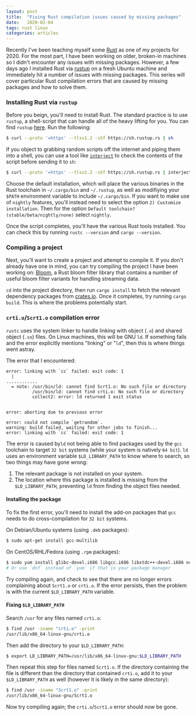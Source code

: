 ```yaml
---
layout: post
title:  "Fixing Rust compilation issues caused by missing packages"
date:   2020-02-04
tags: rust linux
categories: articles
---
```


Recently I've been teaching myself some [Rust](https://www.rust-lang.org/) as one of my projects for 2020. For the most part, I have been working on older, broken-in machines so I didn't encounter any issues with missing packages. However, a few days ago I installed Rust via [rustup](https://rustup.rs/) on a fresh Ubuntu machine and immediately hit a number of issues with missing packages. This series will cover particular Rust compilation errors that are caused by missing packages and how to solve them.

### Installing Rust via `rustup`

Before you beign, you'll need to install Rust. The standard practice is to use `rustup`, a shell-script that can handle all of the heavy lifting for you. You can find `rustup` [here](https://rustup.rs/). Run the following:

```bash
$ curl --proto '=https' --tlsv1.2 -sSf https://sh.rustup.rs | sh
```

If you object to grabbing random scripts off the internet and piping them into a shell, you can use a tool like [`interject`](https://github.com/eindiran/interject) to check the contents of the script before sending it to `sh`:

```bash
$ curl --proto '=https' --tlsv1.2 -sSf https://sh.rustup.rs | interject | sh
```

Choose the default installation, which will place the various binaries in the Rust toolchain in `~/.cargo/bin` and `~/.rustup`, as well as modifiying your `$PATH` environment variable to include `~/.cargo/bin`. If you want to make use of `nightly` features, you'll instead need to select the option `2) Customize installation`. Then for the option `Default toolchain? (stable/beta/nightly/none)` select `nightly`.

Once the script completes, you'll have the various Rust tools installed. You can check this by running `rustc --version` and `cargo --version`.

### Compiling a project

Next, you'll want to create a project and attempt to compile it. If you don't already have one in mind, you can try compiling the project I have been working on:  [Bloom](https://github.com/eindiran/bloom), a Rust bloom filter library that contains a number of useful bloom filter variants for handling streaming data.

`cd` into the project directory, then run `cargo install` to fetch the relevant dependency packages from [crates.io](https://crates.io). Once it completes, try running `cargo build`. This is where the problems potentially start.

### `crti.o`/`Scrt1.o` compilation error
`rustc` uses the system linker to handle linking with object (`.o`) and shared object (`.so`) files. On Linux machines, this will be GNU `ld`. If something fails and the error explicitly mentions "linking" or "`ld`", then this is where things went astray.

The error that I encountered:

```
error: linking with `cc` failed: exit code: 1
  |
............
  = note: /usr/bin/ld: cannot find Scrt1.o: No such file or directory
          /usr/bin/ld: cannot find crti.o: No such file or directory
          collect2: error: ld returned 1 exit status


error: aborting due to previous error

error: could not compile `getrandom`.
warning: build failed, waiting for other jobs to finish...
error: linking with `cc` failed: exit code: 1

```

The error is caused by`ld` not being able to find packages used by the `gcc` toolchain to target `32 bit` systems (while your system is natively `64 bit`). `ld` uses an environment variable `$LD_LIBRARY_PATH` to know where to search, so two things may have gone wrong:

1. The relevant package is not installed on your system.
2. The location where this package is installed is missing from the `$LD_LIBRARY_PATH`, preventing `ld` from finding the object files needed.

#### Installing the package

To fix the first error, you'll need to install the add-on packages that `gcc` needs to do cross-compilation for `32 bit` systems.

On Debian/Ubuntu systems (using `.deb` packages):

```bash
$ sudo apt-get install gcc-multilib
```

On CentOS/RHL/Fedora (using `.rpm` packages):

```bash
$ sudo yum install glibc-devel.i686 libgcc.i686 libstdc++-devel.i686 ncurses-devel.i686
# Or use `dnf` instead of `yum` if that is your package manager
```

Try compiling again, and check to see that there are no longer errors complaining about `Scrt1.o` or `crti.o`. If the error persists, then the problem is with the current `$LD_LIBRARY_PATH` variable.

#### Fixing `$LD_LIBRARY_PATH`

Search `/usr` for any files named `crti.o`:

```bash
$ find /usr -iname "crti.o" -print
/usr/lib/x86_64-linux-gnu/crti.o
```

Then add the directory to your `$LD_LIBRARY_PATH`:

```bash
$ export LD_LIBRARY_PATH=/usr/lib/x86_64-linux-gnu:$LD_LIBRARY_PATH
```

Then repeat this step for files named `Scrt1.o`. If the directory containing the file is different than the directory that contained `crti.o`, add it to your `$LD_LIBRARY_PATH` as well (however it is likely in the same directory):

```bash
$ find /usr -iname "Scrt1.o" -print
/usr/lib/x86_64-linux-gnu/Scrt1.o
```

Now try compiling again; the `crti.o`/`Scrt1.o` error should now be gone.

